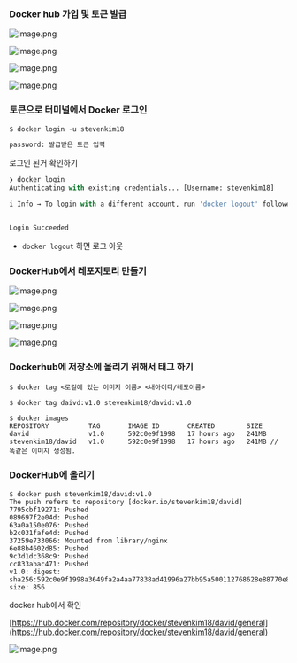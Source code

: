 
### Docker hub 가입 및 토큰 발급


![image.png](https://prod-files-secure.s3.us-west-2.amazonaws.com/bc518957-ced6-41d2-aaeb-754bc2ac7595/09e3db55-f6fb-4ee2-9ea3-d33b76028734/image.png?X-Amz-Algorithm=AWS4-HMAC-SHA256&X-Amz-Content-Sha256=UNSIGNED-PAYLOAD&X-Amz-Credential=ASIAZI2LB466RN6SJJDU%2F20250723%2Fus-west-2%2Fs3%2Faws4_request&X-Amz-Date=20250723T065146Z&X-Amz-Expires=3600&X-Amz-Security-Token=IQoJb3JpZ2luX2VjEOb%2F%2F%2F%2F%2F%2F%2F%2F%2F%2FwEaCXVzLXdlc3QtMiJGMEQCIDd4Zw4Dvh6KalE7r1XIK97oeAwBfzE8r2%2BLyYPRawOlAiBleoTPaYT10HZynp0ivpTHkKyh3OkxnLTDWpuZs9fUZSqIBAj%2F%2F%2F%2F%2F%2F%2F%2F%2F%2F%2F8BEAAaDDYzNzQyMzE4MzgwNSIM7ciwXGSZNmeZn%2FtxKtwDhDnwCTrFZvpJHBeRWtuI8YkNrYPmOZoj2jbOI49Eu9fe3zwn%2Bk9GA00RIi7uUz%2BKXlikdFyq8%2BXuvyr9U4Ofjy6Bh8xo8ueszCKvOgJqmAiQTrgvpv5gUpMZGPZatIkd3XxneRkSiZYVcOngQx0weKAbmC%2B0rOrw1%2BtDtmYnpX8jGIexGm01MdGDIsbgs2sJnVwLQc5WCbV7NtDXfC6S9xlvt2zM3e%2F729rwEjx%2F2fAcpnXa2k6rI5B0Y3s38kHJMHet%2BAzinlnJVBv3TnH2pTcEzk5%2BufysRhEgYRplveF1NMVjYui96e0T5FwY9xIgfzIRAkenZKkGBk8zVS64qRyy8WcjDnQYxRGrAlceA9nkv%2FRyx%2Fkr24z6goDQ7Jt0rGw79CqTs%2F8UczudvS8CAn9VFKJUBSKs1cTno8mo%2Fy8sIvXx%2FWYJ7QtK31WvIPhVw1XkKbCgmPj7EH%2BhHi9%2FdVx%2B08VJfyQfX456odUGJIhuS4hx0APHRdwKWcJhZ9a9CDK8DTDUaB7Ch3ggAxcCuxB0h1SloG9C%2BHSP%2BaX6eZakY2pzt8ZxUvTDzVZyfgFZPH83tJH97RLdGc1yn7iSKzn3i6zZ3OeBVZBye5HO7o5QngqMt406V3hg1Nsw6vOBxAY6pgH1%2BBKDsKSyQT8usHglr%2F2urY6%2FE%2BH8WVA7ZQE1wBxEEsljAEhtIub4cNETOGUvSZfvNGCPcQ7S%2Bkhb3o1iBz5mw4n%2FVWl%2F0OJ4ly79eAs8IzlGD%2Bw10zo3LddcCm%2B22rd0FpN4PRiTJjzb%2BShImL9gyIDrNpjRKCzNkXXmLou7Zj7%2B4Yrlt2E1T%2BcF1qM84GBBA1XVJiJ1kZOw90fF7zX%2FfVHR7jsm&X-Amz-Signature=863fdb044dc75fb944915fd3f1cbcf1f0e138b118ba497bab05157c6ff053e53&X-Amz-SignedHeaders=host&x-amz-checksum-mode=ENABLED&x-id=GetObject)


![image.png](https://prod-files-secure.s3.us-west-2.amazonaws.com/bc518957-ced6-41d2-aaeb-754bc2ac7595/797d1bbd-fd33-47d3-8e73-4441558861d5/image.png?X-Amz-Algorithm=AWS4-HMAC-SHA256&X-Amz-Content-Sha256=UNSIGNED-PAYLOAD&X-Amz-Credential=ASIAZI2LB466RN6SJJDU%2F20250723%2Fus-west-2%2Fs3%2Faws4_request&X-Amz-Date=20250723T065146Z&X-Amz-Expires=3600&X-Amz-Security-Token=IQoJb3JpZ2luX2VjEOb%2F%2F%2F%2F%2F%2F%2F%2F%2F%2FwEaCXVzLXdlc3QtMiJGMEQCIDd4Zw4Dvh6KalE7r1XIK97oeAwBfzE8r2%2BLyYPRawOlAiBleoTPaYT10HZynp0ivpTHkKyh3OkxnLTDWpuZs9fUZSqIBAj%2F%2F%2F%2F%2F%2F%2F%2F%2F%2F%2F8BEAAaDDYzNzQyMzE4MzgwNSIM7ciwXGSZNmeZn%2FtxKtwDhDnwCTrFZvpJHBeRWtuI8YkNrYPmOZoj2jbOI49Eu9fe3zwn%2Bk9GA00RIi7uUz%2BKXlikdFyq8%2BXuvyr9U4Ofjy6Bh8xo8ueszCKvOgJqmAiQTrgvpv5gUpMZGPZatIkd3XxneRkSiZYVcOngQx0weKAbmC%2B0rOrw1%2BtDtmYnpX8jGIexGm01MdGDIsbgs2sJnVwLQc5WCbV7NtDXfC6S9xlvt2zM3e%2F729rwEjx%2F2fAcpnXa2k6rI5B0Y3s38kHJMHet%2BAzinlnJVBv3TnH2pTcEzk5%2BufysRhEgYRplveF1NMVjYui96e0T5FwY9xIgfzIRAkenZKkGBk8zVS64qRyy8WcjDnQYxRGrAlceA9nkv%2FRyx%2Fkr24z6goDQ7Jt0rGw79CqTs%2F8UczudvS8CAn9VFKJUBSKs1cTno8mo%2Fy8sIvXx%2FWYJ7QtK31WvIPhVw1XkKbCgmPj7EH%2BhHi9%2FdVx%2B08VJfyQfX456odUGJIhuS4hx0APHRdwKWcJhZ9a9CDK8DTDUaB7Ch3ggAxcCuxB0h1SloG9C%2BHSP%2BaX6eZakY2pzt8ZxUvTDzVZyfgFZPH83tJH97RLdGc1yn7iSKzn3i6zZ3OeBVZBye5HO7o5QngqMt406V3hg1Nsw6vOBxAY6pgH1%2BBKDsKSyQT8usHglr%2F2urY6%2FE%2BH8WVA7ZQE1wBxEEsljAEhtIub4cNETOGUvSZfvNGCPcQ7S%2Bkhb3o1iBz5mw4n%2FVWl%2F0OJ4ly79eAs8IzlGD%2Bw10zo3LddcCm%2B22rd0FpN4PRiTJjzb%2BShImL9gyIDrNpjRKCzNkXXmLou7Zj7%2B4Yrlt2E1T%2BcF1qM84GBBA1XVJiJ1kZOw90fF7zX%2FfVHR7jsm&X-Amz-Signature=3f0d7dd941d337ce65e52fc7dd87e2e07a3ead0cd6be1d89ed6ca44106f30a7d&X-Amz-SignedHeaders=host&x-amz-checksum-mode=ENABLED&x-id=GetObject)


![image.png](https://prod-files-secure.s3.us-west-2.amazonaws.com/bc518957-ced6-41d2-aaeb-754bc2ac7595/9f58d0de-af0b-403e-98e8-02fd721ddf9f/image.png?X-Amz-Algorithm=AWS4-HMAC-SHA256&X-Amz-Content-Sha256=UNSIGNED-PAYLOAD&X-Amz-Credential=ASIAZI2LB466RN6SJJDU%2F20250723%2Fus-west-2%2Fs3%2Faws4_request&X-Amz-Date=20250723T065146Z&X-Amz-Expires=3600&X-Amz-Security-Token=IQoJb3JpZ2luX2VjEOb%2F%2F%2F%2F%2F%2F%2F%2F%2F%2FwEaCXVzLXdlc3QtMiJGMEQCIDd4Zw4Dvh6KalE7r1XIK97oeAwBfzE8r2%2BLyYPRawOlAiBleoTPaYT10HZynp0ivpTHkKyh3OkxnLTDWpuZs9fUZSqIBAj%2F%2F%2F%2F%2F%2F%2F%2F%2F%2F%2F8BEAAaDDYzNzQyMzE4MzgwNSIM7ciwXGSZNmeZn%2FtxKtwDhDnwCTrFZvpJHBeRWtuI8YkNrYPmOZoj2jbOI49Eu9fe3zwn%2Bk9GA00RIi7uUz%2BKXlikdFyq8%2BXuvyr9U4Ofjy6Bh8xo8ueszCKvOgJqmAiQTrgvpv5gUpMZGPZatIkd3XxneRkSiZYVcOngQx0weKAbmC%2B0rOrw1%2BtDtmYnpX8jGIexGm01MdGDIsbgs2sJnVwLQc5WCbV7NtDXfC6S9xlvt2zM3e%2F729rwEjx%2F2fAcpnXa2k6rI5B0Y3s38kHJMHet%2BAzinlnJVBv3TnH2pTcEzk5%2BufysRhEgYRplveF1NMVjYui96e0T5FwY9xIgfzIRAkenZKkGBk8zVS64qRyy8WcjDnQYxRGrAlceA9nkv%2FRyx%2Fkr24z6goDQ7Jt0rGw79CqTs%2F8UczudvS8CAn9VFKJUBSKs1cTno8mo%2Fy8sIvXx%2FWYJ7QtK31WvIPhVw1XkKbCgmPj7EH%2BhHi9%2FdVx%2B08VJfyQfX456odUGJIhuS4hx0APHRdwKWcJhZ9a9CDK8DTDUaB7Ch3ggAxcCuxB0h1SloG9C%2BHSP%2BaX6eZakY2pzt8ZxUvTDzVZyfgFZPH83tJH97RLdGc1yn7iSKzn3i6zZ3OeBVZBye5HO7o5QngqMt406V3hg1Nsw6vOBxAY6pgH1%2BBKDsKSyQT8usHglr%2F2urY6%2FE%2BH8WVA7ZQE1wBxEEsljAEhtIub4cNETOGUvSZfvNGCPcQ7S%2Bkhb3o1iBz5mw4n%2FVWl%2F0OJ4ly79eAs8IzlGD%2Bw10zo3LddcCm%2B22rd0FpN4PRiTJjzb%2BShImL9gyIDrNpjRKCzNkXXmLou7Zj7%2B4Yrlt2E1T%2BcF1qM84GBBA1XVJiJ1kZOw90fF7zX%2FfVHR7jsm&X-Amz-Signature=c881e30b9ed9339ce181e5039f8940c8a776a5037c3a6edac6e3bb979faf3eee&X-Amz-SignedHeaders=host&x-amz-checksum-mode=ENABLED&x-id=GetObject)


![image.png](https://prod-files-secure.s3.us-west-2.amazonaws.com/bc518957-ced6-41d2-aaeb-754bc2ac7595/3e2750c1-81d5-4ed0-a218-5039d66d6e6b/image.png?X-Amz-Algorithm=AWS4-HMAC-SHA256&X-Amz-Content-Sha256=UNSIGNED-PAYLOAD&X-Amz-Credential=ASIAZI2LB466RN6SJJDU%2F20250723%2Fus-west-2%2Fs3%2Faws4_request&X-Amz-Date=20250723T065146Z&X-Amz-Expires=3600&X-Amz-Security-Token=IQoJb3JpZ2luX2VjEOb%2F%2F%2F%2F%2F%2F%2F%2F%2F%2FwEaCXVzLXdlc3QtMiJGMEQCIDd4Zw4Dvh6KalE7r1XIK97oeAwBfzE8r2%2BLyYPRawOlAiBleoTPaYT10HZynp0ivpTHkKyh3OkxnLTDWpuZs9fUZSqIBAj%2F%2F%2F%2F%2F%2F%2F%2F%2F%2F%2F8BEAAaDDYzNzQyMzE4MzgwNSIM7ciwXGSZNmeZn%2FtxKtwDhDnwCTrFZvpJHBeRWtuI8YkNrYPmOZoj2jbOI49Eu9fe3zwn%2Bk9GA00RIi7uUz%2BKXlikdFyq8%2BXuvyr9U4Ofjy6Bh8xo8ueszCKvOgJqmAiQTrgvpv5gUpMZGPZatIkd3XxneRkSiZYVcOngQx0weKAbmC%2B0rOrw1%2BtDtmYnpX8jGIexGm01MdGDIsbgs2sJnVwLQc5WCbV7NtDXfC6S9xlvt2zM3e%2F729rwEjx%2F2fAcpnXa2k6rI5B0Y3s38kHJMHet%2BAzinlnJVBv3TnH2pTcEzk5%2BufysRhEgYRplveF1NMVjYui96e0T5FwY9xIgfzIRAkenZKkGBk8zVS64qRyy8WcjDnQYxRGrAlceA9nkv%2FRyx%2Fkr24z6goDQ7Jt0rGw79CqTs%2F8UczudvS8CAn9VFKJUBSKs1cTno8mo%2Fy8sIvXx%2FWYJ7QtK31WvIPhVw1XkKbCgmPj7EH%2BhHi9%2FdVx%2B08VJfyQfX456odUGJIhuS4hx0APHRdwKWcJhZ9a9CDK8DTDUaB7Ch3ggAxcCuxB0h1SloG9C%2BHSP%2BaX6eZakY2pzt8ZxUvTDzVZyfgFZPH83tJH97RLdGc1yn7iSKzn3i6zZ3OeBVZBye5HO7o5QngqMt406V3hg1Nsw6vOBxAY6pgH1%2BBKDsKSyQT8usHglr%2F2urY6%2FE%2BH8WVA7ZQE1wBxEEsljAEhtIub4cNETOGUvSZfvNGCPcQ7S%2Bkhb3o1iBz5mw4n%2FVWl%2F0OJ4ly79eAs8IzlGD%2Bw10zo3LddcCm%2B22rd0FpN4PRiTJjzb%2BShImL9gyIDrNpjRKCzNkXXmLou7Zj7%2B4Yrlt2E1T%2BcF1qM84GBBA1XVJiJ1kZOw90fF7zX%2FfVHR7jsm&X-Amz-Signature=bf67d5234984427d03c564dbf766841f9bc52426a4c16cb81f649546500bf554&X-Amz-SignedHeaders=host&x-amz-checksum-mode=ENABLED&x-id=GetObject)


### 토큰으로 터미널에서 Docker 로그인


```python
$ docker login -u stevenkim18

password: 발급받은 토큰 입력
```


로그인 된거 확인하기


```python
❯ docker login
Authenticating with existing credentials... [Username: stevenkim18]

i Info → To login with a different account, run 'docker logout' followed by 'docker login'


Login Succeeded
```

- `docker logout` 하면 로그 아웃

### DockerHub에서 레포지토리 만들기


![image.png](https://prod-files-secure.s3.us-west-2.amazonaws.com/bc518957-ced6-41d2-aaeb-754bc2ac7595/c2e82276-92cf-4257-a621-3f00adc2d4aa/image.png?X-Amz-Algorithm=AWS4-HMAC-SHA256&X-Amz-Content-Sha256=UNSIGNED-PAYLOAD&X-Amz-Credential=ASIAZI2LB466RN6SJJDU%2F20250723%2Fus-west-2%2Fs3%2Faws4_request&X-Amz-Date=20250723T065146Z&X-Amz-Expires=3600&X-Amz-Security-Token=IQoJb3JpZ2luX2VjEOb%2F%2F%2F%2F%2F%2F%2F%2F%2F%2FwEaCXVzLXdlc3QtMiJGMEQCIDd4Zw4Dvh6KalE7r1XIK97oeAwBfzE8r2%2BLyYPRawOlAiBleoTPaYT10HZynp0ivpTHkKyh3OkxnLTDWpuZs9fUZSqIBAj%2F%2F%2F%2F%2F%2F%2F%2F%2F%2F%2F8BEAAaDDYzNzQyMzE4MzgwNSIM7ciwXGSZNmeZn%2FtxKtwDhDnwCTrFZvpJHBeRWtuI8YkNrYPmOZoj2jbOI49Eu9fe3zwn%2Bk9GA00RIi7uUz%2BKXlikdFyq8%2BXuvyr9U4Ofjy6Bh8xo8ueszCKvOgJqmAiQTrgvpv5gUpMZGPZatIkd3XxneRkSiZYVcOngQx0weKAbmC%2B0rOrw1%2BtDtmYnpX8jGIexGm01MdGDIsbgs2sJnVwLQc5WCbV7NtDXfC6S9xlvt2zM3e%2F729rwEjx%2F2fAcpnXa2k6rI5B0Y3s38kHJMHet%2BAzinlnJVBv3TnH2pTcEzk5%2BufysRhEgYRplveF1NMVjYui96e0T5FwY9xIgfzIRAkenZKkGBk8zVS64qRyy8WcjDnQYxRGrAlceA9nkv%2FRyx%2Fkr24z6goDQ7Jt0rGw79CqTs%2F8UczudvS8CAn9VFKJUBSKs1cTno8mo%2Fy8sIvXx%2FWYJ7QtK31WvIPhVw1XkKbCgmPj7EH%2BhHi9%2FdVx%2B08VJfyQfX456odUGJIhuS4hx0APHRdwKWcJhZ9a9CDK8DTDUaB7Ch3ggAxcCuxB0h1SloG9C%2BHSP%2BaX6eZakY2pzt8ZxUvTDzVZyfgFZPH83tJH97RLdGc1yn7iSKzn3i6zZ3OeBVZBye5HO7o5QngqMt406V3hg1Nsw6vOBxAY6pgH1%2BBKDsKSyQT8usHglr%2F2urY6%2FE%2BH8WVA7ZQE1wBxEEsljAEhtIub4cNETOGUvSZfvNGCPcQ7S%2Bkhb3o1iBz5mw4n%2FVWl%2F0OJ4ly79eAs8IzlGD%2Bw10zo3LddcCm%2B22rd0FpN4PRiTJjzb%2BShImL9gyIDrNpjRKCzNkXXmLou7Zj7%2B4Yrlt2E1T%2BcF1qM84GBBA1XVJiJ1kZOw90fF7zX%2FfVHR7jsm&X-Amz-Signature=29c29314f4b307e77a50f001429ab547dfbe706896cacd20d38911093c61a2da&X-Amz-SignedHeaders=host&x-amz-checksum-mode=ENABLED&x-id=GetObject)


![image.png](https://prod-files-secure.s3.us-west-2.amazonaws.com/bc518957-ced6-41d2-aaeb-754bc2ac7595/b48c6e68-e89e-4e60-aa6f-319a8ce4fbf9/image.png?X-Amz-Algorithm=AWS4-HMAC-SHA256&X-Amz-Content-Sha256=UNSIGNED-PAYLOAD&X-Amz-Credential=ASIAZI2LB466RN6SJJDU%2F20250723%2Fus-west-2%2Fs3%2Faws4_request&X-Amz-Date=20250723T065146Z&X-Amz-Expires=3600&X-Amz-Security-Token=IQoJb3JpZ2luX2VjEOb%2F%2F%2F%2F%2F%2F%2F%2F%2F%2FwEaCXVzLXdlc3QtMiJGMEQCIDd4Zw4Dvh6KalE7r1XIK97oeAwBfzE8r2%2BLyYPRawOlAiBleoTPaYT10HZynp0ivpTHkKyh3OkxnLTDWpuZs9fUZSqIBAj%2F%2F%2F%2F%2F%2F%2F%2F%2F%2F%2F8BEAAaDDYzNzQyMzE4MzgwNSIM7ciwXGSZNmeZn%2FtxKtwDhDnwCTrFZvpJHBeRWtuI8YkNrYPmOZoj2jbOI49Eu9fe3zwn%2Bk9GA00RIi7uUz%2BKXlikdFyq8%2BXuvyr9U4Ofjy6Bh8xo8ueszCKvOgJqmAiQTrgvpv5gUpMZGPZatIkd3XxneRkSiZYVcOngQx0weKAbmC%2B0rOrw1%2BtDtmYnpX8jGIexGm01MdGDIsbgs2sJnVwLQc5WCbV7NtDXfC6S9xlvt2zM3e%2F729rwEjx%2F2fAcpnXa2k6rI5B0Y3s38kHJMHet%2BAzinlnJVBv3TnH2pTcEzk5%2BufysRhEgYRplveF1NMVjYui96e0T5FwY9xIgfzIRAkenZKkGBk8zVS64qRyy8WcjDnQYxRGrAlceA9nkv%2FRyx%2Fkr24z6goDQ7Jt0rGw79CqTs%2F8UczudvS8CAn9VFKJUBSKs1cTno8mo%2Fy8sIvXx%2FWYJ7QtK31WvIPhVw1XkKbCgmPj7EH%2BhHi9%2FdVx%2B08VJfyQfX456odUGJIhuS4hx0APHRdwKWcJhZ9a9CDK8DTDUaB7Ch3ggAxcCuxB0h1SloG9C%2BHSP%2BaX6eZakY2pzt8ZxUvTDzVZyfgFZPH83tJH97RLdGc1yn7iSKzn3i6zZ3OeBVZBye5HO7o5QngqMt406V3hg1Nsw6vOBxAY6pgH1%2BBKDsKSyQT8usHglr%2F2urY6%2FE%2BH8WVA7ZQE1wBxEEsljAEhtIub4cNETOGUvSZfvNGCPcQ7S%2Bkhb3o1iBz5mw4n%2FVWl%2F0OJ4ly79eAs8IzlGD%2Bw10zo3LddcCm%2B22rd0FpN4PRiTJjzb%2BShImL9gyIDrNpjRKCzNkXXmLou7Zj7%2B4Yrlt2E1T%2BcF1qM84GBBA1XVJiJ1kZOw90fF7zX%2FfVHR7jsm&X-Amz-Signature=6e9b8b9653a35f6aa64396ef669fc82ae3e1c2c6c259aeb445ea943a4ded1691&X-Amz-SignedHeaders=host&x-amz-checksum-mode=ENABLED&x-id=GetObject)


![image.png](https://prod-files-secure.s3.us-west-2.amazonaws.com/bc518957-ced6-41d2-aaeb-754bc2ac7595/ec4bbe2c-decb-4ff7-8404-aa8c748c87be/image.png?X-Amz-Algorithm=AWS4-HMAC-SHA256&X-Amz-Content-Sha256=UNSIGNED-PAYLOAD&X-Amz-Credential=ASIAZI2LB466RN6SJJDU%2F20250723%2Fus-west-2%2Fs3%2Faws4_request&X-Amz-Date=20250723T065146Z&X-Amz-Expires=3600&X-Amz-Security-Token=IQoJb3JpZ2luX2VjEOb%2F%2F%2F%2F%2F%2F%2F%2F%2F%2FwEaCXVzLXdlc3QtMiJGMEQCIDd4Zw4Dvh6KalE7r1XIK97oeAwBfzE8r2%2BLyYPRawOlAiBleoTPaYT10HZynp0ivpTHkKyh3OkxnLTDWpuZs9fUZSqIBAj%2F%2F%2F%2F%2F%2F%2F%2F%2F%2F%2F8BEAAaDDYzNzQyMzE4MzgwNSIM7ciwXGSZNmeZn%2FtxKtwDhDnwCTrFZvpJHBeRWtuI8YkNrYPmOZoj2jbOI49Eu9fe3zwn%2Bk9GA00RIi7uUz%2BKXlikdFyq8%2BXuvyr9U4Ofjy6Bh8xo8ueszCKvOgJqmAiQTrgvpv5gUpMZGPZatIkd3XxneRkSiZYVcOngQx0weKAbmC%2B0rOrw1%2BtDtmYnpX8jGIexGm01MdGDIsbgs2sJnVwLQc5WCbV7NtDXfC6S9xlvt2zM3e%2F729rwEjx%2F2fAcpnXa2k6rI5B0Y3s38kHJMHet%2BAzinlnJVBv3TnH2pTcEzk5%2BufysRhEgYRplveF1NMVjYui96e0T5FwY9xIgfzIRAkenZKkGBk8zVS64qRyy8WcjDnQYxRGrAlceA9nkv%2FRyx%2Fkr24z6goDQ7Jt0rGw79CqTs%2F8UczudvS8CAn9VFKJUBSKs1cTno8mo%2Fy8sIvXx%2FWYJ7QtK31WvIPhVw1XkKbCgmPj7EH%2BhHi9%2FdVx%2B08VJfyQfX456odUGJIhuS4hx0APHRdwKWcJhZ9a9CDK8DTDUaB7Ch3ggAxcCuxB0h1SloG9C%2BHSP%2BaX6eZakY2pzt8ZxUvTDzVZyfgFZPH83tJH97RLdGc1yn7iSKzn3i6zZ3OeBVZBye5HO7o5QngqMt406V3hg1Nsw6vOBxAY6pgH1%2BBKDsKSyQT8usHglr%2F2urY6%2FE%2BH8WVA7ZQE1wBxEEsljAEhtIub4cNETOGUvSZfvNGCPcQ7S%2Bkhb3o1iBz5mw4n%2FVWl%2F0OJ4ly79eAs8IzlGD%2Bw10zo3LddcCm%2B22rd0FpN4PRiTJjzb%2BShImL9gyIDrNpjRKCzNkXXmLou7Zj7%2B4Yrlt2E1T%2BcF1qM84GBBA1XVJiJ1kZOw90fF7zX%2FfVHR7jsm&X-Amz-Signature=df7947268e8df9f3f3a9d189102623ac3c1945b99b12b7c52deaf97b09343a7a&X-Amz-SignedHeaders=host&x-amz-checksum-mode=ENABLED&x-id=GetObject)


![image.png](https://prod-files-secure.s3.us-west-2.amazonaws.com/bc518957-ced6-41d2-aaeb-754bc2ac7595/7fd9cb52-2b22-4f25-a68f-425d0d14f1dc/image.png?X-Amz-Algorithm=AWS4-HMAC-SHA256&X-Amz-Content-Sha256=UNSIGNED-PAYLOAD&X-Amz-Credential=ASIAZI2LB466RN6SJJDU%2F20250723%2Fus-west-2%2Fs3%2Faws4_request&X-Amz-Date=20250723T065146Z&X-Amz-Expires=3600&X-Amz-Security-Token=IQoJb3JpZ2luX2VjEOb%2F%2F%2F%2F%2F%2F%2F%2F%2F%2FwEaCXVzLXdlc3QtMiJGMEQCIDd4Zw4Dvh6KalE7r1XIK97oeAwBfzE8r2%2BLyYPRawOlAiBleoTPaYT10HZynp0ivpTHkKyh3OkxnLTDWpuZs9fUZSqIBAj%2F%2F%2F%2F%2F%2F%2F%2F%2F%2F%2F8BEAAaDDYzNzQyMzE4MzgwNSIM7ciwXGSZNmeZn%2FtxKtwDhDnwCTrFZvpJHBeRWtuI8YkNrYPmOZoj2jbOI49Eu9fe3zwn%2Bk9GA00RIi7uUz%2BKXlikdFyq8%2BXuvyr9U4Ofjy6Bh8xo8ueszCKvOgJqmAiQTrgvpv5gUpMZGPZatIkd3XxneRkSiZYVcOngQx0weKAbmC%2B0rOrw1%2BtDtmYnpX8jGIexGm01MdGDIsbgs2sJnVwLQc5WCbV7NtDXfC6S9xlvt2zM3e%2F729rwEjx%2F2fAcpnXa2k6rI5B0Y3s38kHJMHet%2BAzinlnJVBv3TnH2pTcEzk5%2BufysRhEgYRplveF1NMVjYui96e0T5FwY9xIgfzIRAkenZKkGBk8zVS64qRyy8WcjDnQYxRGrAlceA9nkv%2FRyx%2Fkr24z6goDQ7Jt0rGw79CqTs%2F8UczudvS8CAn9VFKJUBSKs1cTno8mo%2Fy8sIvXx%2FWYJ7QtK31WvIPhVw1XkKbCgmPj7EH%2BhHi9%2FdVx%2B08VJfyQfX456odUGJIhuS4hx0APHRdwKWcJhZ9a9CDK8DTDUaB7Ch3ggAxcCuxB0h1SloG9C%2BHSP%2BaX6eZakY2pzt8ZxUvTDzVZyfgFZPH83tJH97RLdGc1yn7iSKzn3i6zZ3OeBVZBye5HO7o5QngqMt406V3hg1Nsw6vOBxAY6pgH1%2BBKDsKSyQT8usHglr%2F2urY6%2FE%2BH8WVA7ZQE1wBxEEsljAEhtIub4cNETOGUvSZfvNGCPcQ7S%2Bkhb3o1iBz5mw4n%2FVWl%2F0OJ4ly79eAs8IzlGD%2Bw10zo3LddcCm%2B22rd0FpN4PRiTJjzb%2BShImL9gyIDrNpjRKCzNkXXmLou7Zj7%2B4Yrlt2E1T%2BcF1qM84GBBA1XVJiJ1kZOw90fF7zX%2FfVHR7jsm&X-Amz-Signature=c81aefc1f5b0df4a626fbc6a757fbb55d6c4ab8ee210ba80ddd812cce241362f&X-Amz-SignedHeaders=host&x-amz-checksum-mode=ENABLED&x-id=GetObject)


### Dockerhub에 저장소에 올리기 위해서 태그 하기


```shell
$ docker tag <로컬에 있는 이미지 이름> <내아이디/레포이름>

$ docker tag daivd:v1.0 stevenkim18/david:v1.0

$ docker images
REPOSITORY          TAG       IMAGE ID       CREATED        SIZE
david               v1.0      592c0e9f1998   17 hours ago   241MB
stevenkim18/david   v1.0      592c0e9f1998   17 hours ago   241MB // 똑같은 이미지 생성됨.
```


### DockerHub에 올리기


```shell
$ docker push stevenkim18/david:v1.0
The push refers to repository [docker.io/stevenkim18/david]
7795cbf19271: Pushed
089697f2e04d: Pushed
63a0a150e076: Pushed
b2c031fafe4d: Pushed
37259e733066: Mounted from library/nginx
6e88b4602d85: Pushed
9c3d1dc368c9: Pushed
cc833abac471: Pushed
v1.0: digest: sha256:592c0e9f1998a3649fa2a4aa77838ad41996a27bb95a500112768628e88770e8 size: 856
```


docker hub에서 확인


[https://hub.docker.com/repository/docker/stevenkim18/david/general](https://hub.docker.com/repository/docker/stevenkim18/david/general)


![image.png](https://prod-files-secure.s3.us-west-2.amazonaws.com/bc518957-ced6-41d2-aaeb-754bc2ac7595/f16aaa4b-69bc-4600-bf73-3e755f8150fa/image.png?X-Amz-Algorithm=AWS4-HMAC-SHA256&X-Amz-Content-Sha256=UNSIGNED-PAYLOAD&X-Amz-Credential=ASIAZI2LB466RN6SJJDU%2F20250723%2Fus-west-2%2Fs3%2Faws4_request&X-Amz-Date=20250723T065147Z&X-Amz-Expires=3600&X-Amz-Security-Token=IQoJb3JpZ2luX2VjEOb%2F%2F%2F%2F%2F%2F%2F%2F%2F%2FwEaCXVzLXdlc3QtMiJGMEQCIDd4Zw4Dvh6KalE7r1XIK97oeAwBfzE8r2%2BLyYPRawOlAiBleoTPaYT10HZynp0ivpTHkKyh3OkxnLTDWpuZs9fUZSqIBAj%2F%2F%2F%2F%2F%2F%2F%2F%2F%2F%2F8BEAAaDDYzNzQyMzE4MzgwNSIM7ciwXGSZNmeZn%2FtxKtwDhDnwCTrFZvpJHBeRWtuI8YkNrYPmOZoj2jbOI49Eu9fe3zwn%2Bk9GA00RIi7uUz%2BKXlikdFyq8%2BXuvyr9U4Ofjy6Bh8xo8ueszCKvOgJqmAiQTrgvpv5gUpMZGPZatIkd3XxneRkSiZYVcOngQx0weKAbmC%2B0rOrw1%2BtDtmYnpX8jGIexGm01MdGDIsbgs2sJnVwLQc5WCbV7NtDXfC6S9xlvt2zM3e%2F729rwEjx%2F2fAcpnXa2k6rI5B0Y3s38kHJMHet%2BAzinlnJVBv3TnH2pTcEzk5%2BufysRhEgYRplveF1NMVjYui96e0T5FwY9xIgfzIRAkenZKkGBk8zVS64qRyy8WcjDnQYxRGrAlceA9nkv%2FRyx%2Fkr24z6goDQ7Jt0rGw79CqTs%2F8UczudvS8CAn9VFKJUBSKs1cTno8mo%2Fy8sIvXx%2FWYJ7QtK31WvIPhVw1XkKbCgmPj7EH%2BhHi9%2FdVx%2B08VJfyQfX456odUGJIhuS4hx0APHRdwKWcJhZ9a9CDK8DTDUaB7Ch3ggAxcCuxB0h1SloG9C%2BHSP%2BaX6eZakY2pzt8ZxUvTDzVZyfgFZPH83tJH97RLdGc1yn7iSKzn3i6zZ3OeBVZBye5HO7o5QngqMt406V3hg1Nsw6vOBxAY6pgH1%2BBKDsKSyQT8usHglr%2F2urY6%2FE%2BH8WVA7ZQE1wBxEEsljAEhtIub4cNETOGUvSZfvNGCPcQ7S%2Bkhb3o1iBz5mw4n%2FVWl%2F0OJ4ly79eAs8IzlGD%2Bw10zo3LddcCm%2B22rd0FpN4PRiTJjzb%2BShImL9gyIDrNpjRKCzNkXXmLou7Zj7%2B4Yrlt2E1T%2BcF1qM84GBBA1XVJiJ1kZOw90fF7zX%2FfVHR7jsm&X-Amz-Signature=509ce40dcab4c3ae7b1d044e86d08a0782fbe00a31ae9728af7d2211a8ea548e&X-Amz-SignedHeaders=host&x-amz-checksum-mode=ENABLED&x-id=GetObject)
